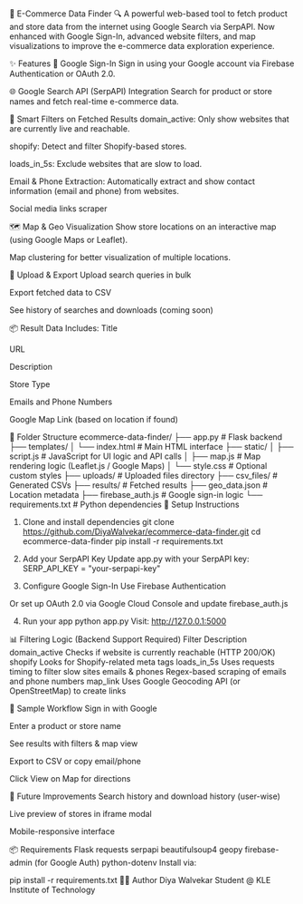 🛒 E-Commerce Data Finder 🔍
A powerful web-based tool to fetch product and store data from the internet using Google Search via SerpAPI. Now enhanced with Google Sign-In, advanced website filters, and map visualizations to improve the e-commerce data exploration experience.

✨ Features
🔐 Google Sign-In
Sign in using your Google account via Firebase Authentication or OAuth 2.0.

🌐 Google Search API (SerpAPI) Integration
Search for product or store names and fetch real-time e-commerce data.

🧠 Smart Filters on Fetched Results
domain_active: Only show websites that are currently live and reachable.

shopify: Detect and filter Shopify-based stores.

loads_in_5s: Exclude websites that are slow to load.

Email & Phone Extraction: Automatically extract and show contact information (email and phone) from websites.

Social media links scraper

🗺️ Map & Geo Visualization
Show store locations on an interactive map (using Google Maps or Leaflet).

Map clustering for better visualization of multiple locations.

📂 Upload & Export
Upload search queries in bulk

Export fetched data to CSV

See history of searches and downloads (coming soon)

📦 Result Data Includes:
Title

URL

Description

Store Type

Emails and Phone Numbers

Google Map Link (based on location if found)

🧱 Folder Structure
ecommerce-data-finder/
├── app.py                      # Flask backend
├── templates/
│   └── index.html              # Main HTML interface
├── static/
│   ├── script.js               # JavaScript for UI logic and API calls
│   ├── map.js                  # Map rendering logic (Leaflet.js / Google Maps)
│   └── style.css               # Optional custom styles
├── uploads/                   # Uploaded files directory
├── csv_files/                 # Generated CSVs
├── results/                   # Fetched results
├── geo_data.json              # Location metadata
├── firebase_auth.js           # Google sign-in logic
└── requirements.txt           # Python dependencies
🔧 Setup Instructions

1. Clone and install dependencies
git clone https://github.com/DiyaWalvekar/ecommerce-data-finder.git
cd ecommerce-data-finder
pip install -r requirements.txt

2. Add your SerpAPI Key
Update app.py with your SerpAPI key:
SERP_API_KEY = "your-serpapi-key"

3. Configure Google Sign-In
Use Firebase Authentication

Or set up OAuth 2.0 via Google Cloud Console and update firebase_auth.js

4. Run your app
python app.py
Visit: http://127.0.0.1:5000

📊 Filtering Logic (Backend Support Required)
Filter	Description
domain_active	Checks if website is currently reachable (HTTP 200/OK)
shopify	Looks for Shopify-related meta tags
loads_in_5s	Uses requests timing to filter slow sites
emails & phones	Regex-based scraping of emails and phone numbers
map_link	Uses Google Geocoding API (or OpenStreetMap) to create links

🧪 Sample Workflow
Sign in with Google

Enter a product or store name

See results with filters & map view

Export to CSV or copy email/phone

Click View on Map for directions

🔮 Future Improvements
Search history and download history (user-wise)

Live preview of stores in iframe modal

Mobile-responsive interface

📦 Requirements
Flask
requests
serpapi
beautifulsoup4
geopy
firebase-admin (for Google Auth)
python-dotenv
Install via:


pip install -r requirements.txt
🧑‍💻 Author
Diya Walvekar
Student @ KLE Institute of Technology
